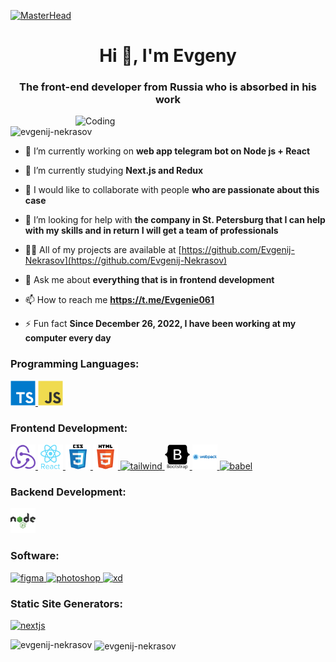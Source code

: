 [![MasterHead](https://user-images.githubusercontent.com/74038190/241765440-80728820-e06b-4f96-9c9e-9df46f0cc0a5.gif)](https://github.com/Evgenij-Nekrasov)
<h1 align="center">Hi 👋, I'm Evgeny</h1>
<h3 align="center">The front-end developer from Russia who is absorbed in his work</h3>
<img align="right" alt="Coding" width="400" src="https://cdn.dribbble.com/users/1162077/screenshots/3848914/programmer.gif">

<p align="left"> <img src="https://komarev.com/ghpvc/?username=evgenij-nekrasov&label=Profile%20views&color=0e75b6&style=flat" alt="evgenij-nekrasov" /> </p>

- 🔭 I’m currently working on **web app telegram bot on Node js + React**

- 🌱 I’m currently studying **Next.js and Redux**

- 👯 I would like to collaborate with people **who are passionate about this case**

- 🤝 I’m looking for help with **the company in St. Petersburg that I can help with my skills and in return I will get a team of professionals**

- 👨‍💻 All of my projects are available at [https://github.com/Evgenij-Nekrasov](https://github.com/Evgenij-Nekrasov)

- 💬 Ask me about **everything that is in frontend development**

- 📫 How to reach me **https://t.me/Evgenie061**

- ⚡ Fun fact **Since December 26, 2022, I have been working at my computer every day**


<h3 align="left">Programming Languages:</h3>
<p align="left">
<a href="https://www.typescriptlang.org/" target="_blank" rel="noreferrer"> <img src="https://raw.githubusercontent.com/devicons/devicon/master/icons/typescript/typescript-original.svg" alt="typescript" width="40" height="40"/> </a> 
<a href="https://developer.mozilla.org/en-US/docs/Web/JavaScript" target="_blank" rel="noreferrer"> <img src="https://raw.githubusercontent.com/devicons/devicon/master/icons/javascript/javascript-original.svg" alt="javascript" width="40" height="40"/> </a>
</p>
<h3 align="left">Frontend Development:</h3>
<p align="left">
<a href="https://redux.js.org" target="_blank" rel="noreferrer"> <img src="https://raw.githubusercontent.com/devicons/devicon/master/icons/redux/redux-original.svg" alt="redux" width="40" height="40"/> </a>
<a href="https://reactjs.org/" target="_blank" rel="noreferrer"> <img src="https://raw.githubusercontent.com/devicons/devicon/master/icons/react/react-original-wordmark.svg" alt="react" width="40" height="40"/> </a>
<a href="https://www.w3schools.com/css/" target="_blank" rel="noreferrer"> <img src="https://raw.githubusercontent.com/devicons/devicon/master/icons/css3/css3-original-wordmark.svg" alt="css3" width="40" height="40"/> </a> 
<a href="https://www.w3.org/html/" target="_blank" rel="noreferrer"> <img src="https://raw.githubusercontent.com/devicons/devicon/master/icons/html5/html5-original-wordmark.svg" alt="html5" width="40" height="40"/> </a>
<a href="https://tailwindcss.com/" target="_blank" rel="noreferrer"> <img src="https://www.vectorlogo.zone/logos/tailwindcss/tailwindcss-icon.svg" alt="tailwind" width="40" height="40"/> </a>
<a href="https://getbootstrap.com" target="_blank" rel="noreferrer"> <img src="https://raw.githubusercontent.com/devicons/devicon/master/icons/bootstrap/bootstrap-plain-wordmark.svg" alt="bootstrap" width="40" height="40"/> </a>
<a href="https://webpack.js.org" target="_blank" rel="noreferrer"> <img src="https://raw.githubusercontent.com/devicons/devicon/d00d0969292a6569d45b06d3f350f463a0107b0d/icons/webpack/webpack-original-wordmark.svg" alt="webpack" width="40" height="40"/> </a>
<a href="https://babeljs.io/" target="_blank" rel="noreferrer"> <img src="https://www.vectorlogo.zone/logos/babeljs/babeljs-icon.svg" alt="babel" width="40" height="40"/> </a>
</p>
<h3 align="left">Backend Development:</h3>
<p align="left">
<a href="https://nodejs.org" target="_blank" rel="noreferrer"> <img src="https://raw.githubusercontent.com/devicons/devicon/master/icons/nodejs/nodejs-original-wordmark.svg" alt="nodejs" width="40" height="40"/> </a>
</p>
<h3 align="left">Software:</h3>
<p align="left">
<a href="https://www.figma.com/" target="_blank" rel="noreferrer"> <img src="https://www.vectorlogo.zone/logos/figma/figma-icon.svg" alt="figma" width="40" height="40"/> </a>
<a href="https://www.photoshop.com/en" target="_blank" rel="noreferrer"> <img src="https://upload.wikimedia.org/wikipedia/commons/thumb/a/af/Adobe_Photoshop_CC_icon.svg/1200px-Adobe_Photoshop_CC_icon.svg.png" alt="photoshop" width="40" height="40"/> </a>  
<a href="https://www.adobe.com/products/xd.html" target="_blank" rel="noreferrer"> <img src="https://upload.wikimedia.org/wikipedia/commons/thumb/c/c2/Adobe_XD_CC_icon.svg/1200px-Adobe_XD_CC_icon.svg.png" alt="xd" width="40" height="40"/> </a>
</p>
<h3 align="left">Static Site Generators:</h3>
<p align="left">
<a href="https://nextjs.org/" target="_blank" rel="noreferrer"> <img src="https://testrigor.com/wp-content/uploads/2023/04/nextjs-logo-square.png" alt="nextjs" width="40" height="40"/> </a>  
</p>


<p><img align="left" src="https://github-readme-stats.vercel.app/api/top-langs?username=evgenij-nekrasov&show_icons=true&locale=en&layout=compact" alt="evgenij-nekrasov" /></p>

<p>&nbsp;<img align="center" src="https://github-readme-stats.vercel.app/api?username=evgenij-nekrasov&show_icons=true&locale=en" alt="evgenij-nekrasov" /></p>
